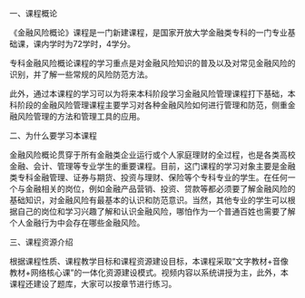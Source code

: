 一、课程概论

《金融风险概论》课程是一门新建课程，是国家开放大学金融类专科的一门专业基础课，课内学时为72学时，4学分。

专科金融风险概论课程的学习重点是对金融风险知识的普及以及对常见金融风险的识别，并了解一些常规的风险防范方法。

此外，通过本课程的学习可以为将来本科阶段学习金融风险管理课程打下基础，本科阶段的金融风险管理课程主要学习对各种金融风险如何进行管理和防范，侧重金融风险管理的方法和管理工具的应用。

二、为什么要学习本课程

金融风险概论贯穿于所有金融类企业运行或个人家庭理财的全过程，也是各类高校金融、会计、管理等专业学生的重要课程。目前，这门课程的学习对象主要是金融类专科金融管理、证券与期货、投资与理财、保险等个专科专业的学生。在任何一个与金融相关的岗位，例如金融产品营销、投资、贷款等都必须要了解金融风险的基础知识，对金融风险有最基本的认识和防范意识。当然，其他专业的学生可以根据自己的岗位和学习兴趣了解和认识金融风险，哪怕作为一个普通百姓也需要了解个人金融行为中会存在哪些金融风险。

三、课程资源介绍

根据课程性质、课程教学目标和课程资源建设目标，本课程采取“文字教材+音像教材+网络核心课”的一体化资源建设模式。视频内容以系统讲授为主，此外，本课程还建设了题库，大家可以按章节进行练习。